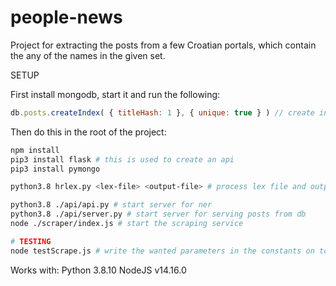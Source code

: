 # people-news

Project for extracting the posts from a few Croatian portals, which contain the any of the names in the given set. 

SETUP

First install mongodb, start it and run the following:

```javascript
db.posts.createIndex( { titleHash: 1 }, { unique: true } ) // create index, do this inside mongo console
```

Then do this in the root of the project:

```bash
npm install
pip3 install flask # this is used to create an api
pip3 install pymongo

python3.8 hrlex.py <lex-file> <output-file> # process lex file and output only names in the output file

python3.8 ./api/api.py # start server for ner
python3.8 ./api/server.py # start server for serving posts from db
node ./scraper/index.js # start the scraping service

# TESTING
node testScrape.js # write the wanted parameters in the constants on top first, you need to have the python api running
```

Works with:
Python 3.8.10
NodeJS v14.16.0
